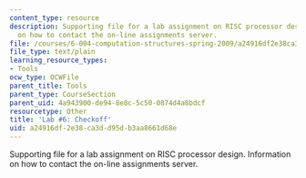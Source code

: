 ```yaml
---
content_type: resource
description: Supporting file for a lab assignment on RISC processor design. Information
  on how to contact the on-line assignments server.
file: /courses/6-004-computation-structures-spring-2009/a24916df2e38ca3dd95db3aa8661d68e_lab6checkoff.jsim
file_type: text/plain
learning_resource_types:
- Tools
ocw_type: OCWFile
parent_title: Tools
parent_type: CourseSection
parent_uid: 4a943900-de94-8e8c-5c50-0874d4a8bdcf
resourcetype: Other
title: 'Lab #6: Checkoff'
uid: a24916df-2e38-ca3d-d95d-b3aa8661d68e
---
```

Supporting file for a lab assignment on RISC processor design. Information on how to contact the on-line assignments server.

